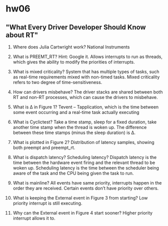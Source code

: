 # hw06
## "What Every Driver Developer Should Know about RT"
1. Where does Julia Cartwright work?
National Instruments

2. What is PREEMT_RT? Hint: Google it.
Allows interrupts to run as threads, which gives the ability to modify the priorities of interrupts. 

3. What is mixed criticality?
System that has multiple types of tasks, such as real-time requirements mixed with non-timed tasks. Mixed criticality refers to two degree of time-sensitiveness. 

4. How can drivers misbehave?
The driver stacks are shared between both RT and non-RT processes, which can cause the drivers to misbehave. 

5. What is Δ in Figure 1?
Tevent – Tapplication, which is the time between some event occurring and a real-time task actually executing

6. What is Cyclictest?
Take a time stamp, sleep for a fixed duration, take another time stamp when the thread is woken up. The difference between these time stamps (minus the sleep duration) is Δ. 
7. What is plotted in Figure 2?
Distribution of latency samples, showing both preempt and preempt_rt. 

8. What is dispatch latency? Scheduling latency?
Dispatch latency is the time between the hardware event firing and the relevant thread to be woken up. 
Scheduling latency is the time between the scheduler being aware of the task and the CPU being given the task to run. 

9. What is mainline?
All events have same priority, interrupts happen in the order they are received. Certain events don’t have priority over others. 

10. What is keeping the External event in Figure 3 from starting?
Low priority interrupt is still executing. 

11. Why can the External event in Figure 4 start sooner?
Higher priority interrupt allows it to. 
